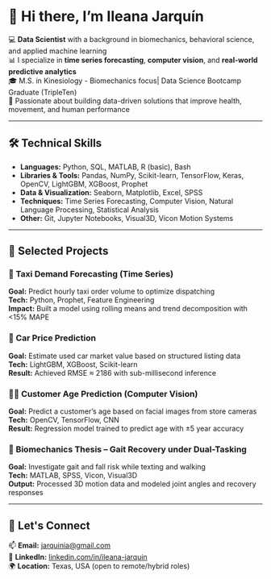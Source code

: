 # 👋 Hi there, I’m Ileana Jarquín

💻 **Data Scientist** with a background in biomechanics, behavioral science, and applied machine learning  
📊 I specialize in **time series forecasting**, **computer vision**, and **real-world predictive analytics**  
🎓 M.S. in Kinesiology - Biomechanics focus| Data Science Bootcamp Graduate (TripleTen)  
🧠 Passionate about building data-driven solutions that improve health, movement, and human performance

---

## 🛠 Technical Skills

- **Languages:** Python, SQL, MATLAB, R (basic), Bash  
- **Libraries & Tools:** Pandas, NumPy, Scikit-learn, TensorFlow, Keras, OpenCV, LightGBM, XGBoost, Prophet  
- **Data & Visualization:** Seaborn, Matplotlib, Excel, SPSS  
- **Techniques:** Time Series Forecasting, Computer Vision, Natural Language Processing, Statistical Analysis  
- **Other:** Git, Jupyter Notebooks, Visual3D, Vicon Motion Systems

---

## 📂 Selected Projects

### 🚕 Taxi Demand Forecasting (Time Series)  
**Goal:** Predict hourly taxi order volume to optimize dispatching  
**Tech:** Python, Prophet, Feature Engineering  
**Impact:** Built a model using rolling means and trend decomposition with <15% MAPE

### 🚗 Car Price Prediction  
**Goal:** Estimate used car market value based on structured listing data  
**Tech:** LightGBM, XGBoost, Scikit-learn  
**Result:** Achieved RMSE ≈ 2186 with sub-millisecond inference

### 🧍‍♀️ Customer Age Prediction (Computer Vision)  
**Goal:** Predict a customer’s age based on facial images from store cameras  
**Tech:** OpenCV, TensorFlow, CNN  
**Result:** Regression model trained to predict age with ±5 year accuracy

### 🦶 Biomechanics Thesis – Gait Recovery under Dual-Tasking  
**Goal:** Investigate gait and fall risk while texting and walking  
**Tech:** MATLAB, SPSS, Vicon, Visual3D  
**Output:** Processed 3D motion data and modeled joint angles and recovery responses

---

## 🔗 Let's Connect

📫 **Email:** jarquinia@gmail.com  
💼 **LinkedIn:** [linkedin.com/in/ileana-jarquin](https://www.linkedin.com/in/ileana-jarquin)  
🌍 **Location:** Texas, USA (open to remote/hybrid roles)
